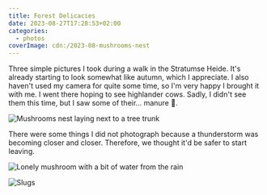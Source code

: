 ```yaml
---
title: Forest Delicacies
date: 2023-08-27T17:28:53+02:00
categories:
  - photos
coverImage: cdn:/2023-08-mushrooms-nest
---
```


Three simple pictures I took during a walk in the Stratumse Heide. It's already starting
to look somewhat like autumn, which I appreciate. I also haven't used my camera for quite
some time, so I'm very happy I brought it with me. I went there hoping to see highlander cows.
Sadly, I didn't see them this time, but I saw some of their... manure 💩.

![Mushrooms nest laying next to a tree trunk](cdn:/2023-08-mushrooms-nest?class=fw&caption=false)

There were some things I did not photograph because a thunderstorm was becoming closer and closer.
Therefore, we thought it'd be safer to start leaving.

![Lonely mushroom with a bit of water from the rain](cdn:/2023-08-mushroom?class=fw&caption=false)

![Slugs](cdn:/2023-08-slugs?class=fw&caption=false)
